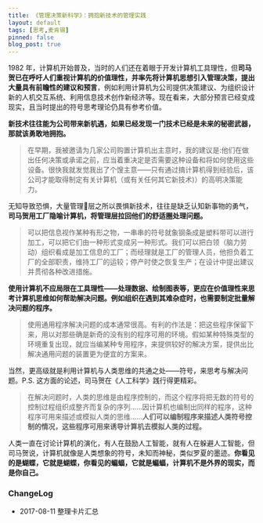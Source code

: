 ```yaml
---
title: 《管理决策新科学》：拥抱新技术的管理实践
layout: default
tags: [思考,麦肯锡]
pinned: false
blog_post: true
---
```


1982 年，计算机开始普及，当时的人们还在着眼于开发计算机工具理性，但**司马贺已在呼吁人们重视计算机的价值理性，并率先将计算机思想引入管理决策，提出大量具有前瞻性的建议和预言**，例如利用计算机为公司提供决策建议、为组织设计新的人机交互系统、利用信息技术创作新经济等。现在看来，大部分预言已经变成现实，且当时提出的符号思考理论仍具有参考价值。

**新技术往往能为公司带来新机遇，如果已经发现一门技术已经是未来的秘密武器，那就该勇敢地拥抱。**

> 在早期，我被邀请为几家公司购置计算机出主意时，我的建议是:他们在做出任何决策或承诺之前，应当着重决定是否需要这种设备和将如何使用这些设备。很快我就发觉我出了个馊主意——只有通过搞计算机得到经验后，该公司才能取得制定有关计算机（或有关任何其它新技术)）的高明决策能力。

无知导致恐惧，大量管理层之所以畏惧新技术，往往是缺乏认知新事物的勇气，**司马贺用工厂隐喻计算机，将管理层拉回他们的舒适圈处理问题。**

> 可以把信息视作某种有形之物，一串串的符号就象钢条成是塑料带可以进行加工，可以把它们由一种形式变成另一种形式。我们可以把白领（脑力劳动）组织看成是加工信息的工厂；而经理就是工厂的管理人员，他担负着工厂的全部职责，维持工厂的运较；停产时使之恢复生产；在设计中提出建议并贯彻各种改进措施。

**使用计算机不应局限在工具理性——处理数据、绘制图表等，更应在价值理性来思考计算机思维如何帮助解决问题。例如组织在遇到其难杂症时，也需要制定批量解决问题的程序。**

> 使用通用程序解决问题的成本通常很高。有利的作法是：把这些程序保留下来，用以对那些确是新奇的没有别的程序可用的环境。假如某种特殊类型的环境重复出现，就应当编某种专用程序，来提供较好的解决方案，提供出比解决通用问题的装置更为便宜的方案来。
 
当然，更高级就是利用计算机与人类思维的共通之处——符号，来思考与解决问题。P.S. 这方面的论述，司马贺在《人工科学》践行得更精彩。

> 在解决问题时，人类的思维是由程序控制的，而这个程序将把无数的符号的控制过程组织成整齐而复杂的序列……因计算机也编制出同样的程序，这种程序可用来描述或模拟人类的思维……**人们可以编制程序来描述人类符号控制的情况，这些程序可用来诱导计算机去模拟人类的过程。**

人类一直在讨论计算机的演化，有人在鼓励人工智能，就有人在躲避人工智能，但司马贺说，计算机就像是人类想象的符号，未知而神秘，类似罗夏的墨迹。**你看见的是蝴蝶，它就是蝴蝶，你看见的蝙蝠，它就是蝙蝠，计算机不是外界的现实，而是你自己。**


### ChangeLog

- 2017-08-11 整理卡片汇总


